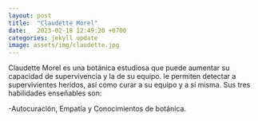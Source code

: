 ```yaml
---
layout: post
title:  "Claudette Morel"
date:   2023-02-18 12:49:20 +0700
categories: jekyll update
image: assets/img/claudette.jpg
---
```

Claudette Morel es una botánica estudiosa que puede aumentar su capacidad de supervivencia y la de su equipo. le permiten detectar a supervivientes heridos, así como curar a su equipo y a sí misma. Sus tres habilidades enseñables son:

-Autocuración, Empatía y Conocimientos de botánica.


